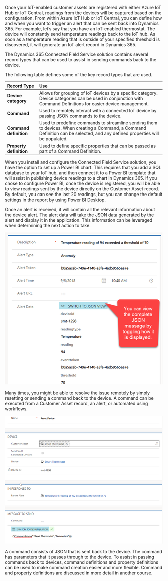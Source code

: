 Once your IoT-enabled customer assets are registered with either Azure IoT Hub or IoT Central, readings from the devices will be captured based on the configuration. From within Azure IoT Hub or IoT Central, you can define how and when you want to trigger an alert that can be sent back into Dynamics 365. For example, let’s say that you have an IoT-enabled thermostat. The device will constantly send temperature readings back to the IoT hub. As soon as a temperature reading that is outside of your specified threshold is discovered, it will generate an IoT alert record in Dynamics 365. 

The Dynamics 365 Connected Field Service solution contains several record types that can be used to assist in sending commands back to the device. 
 
The following table defines some of the key record types that are used.  


<!--note from editor: In the Command line below, are JSON commands passing "to" or "from" the device?-->


| **Record Type** | **Use** |
| :-------------- | :--- |
| **Device category** | Allows for grouping of IoT devices by a specific category. Device categories can be used in conjunction with Command Definitions for easier device management. |
| **Command** | Used to remotely interact with a connected IoT device by passing JSON commands to the device. |
| **Command definition** | Used to predefine commands to streamline sending them to devices. When creating a Command, a Command Definition can be selected, and any defined properties will be populated. |
| **Property definition** | Used to define specific properties that can be passed as part of a Command Definition. |

When you install and configure the Connected Field Service solution, you have the option to set up a Power BI chart. This requires that you add a SQL database to your IoT hub, and then connect it to a Power BI template that will assist in publishing device readings to a chart in Dynamics 365. If you chose to configure Power BI, once the device is registered, you will be able to view readings sent by the device directly on the Customer Asset record. By default, you can see the last 20 readings, but you can change the default settings in the report by using Power BI Desktop. 
 
Once an alert is received, it will contain all the relevant information about the device alert. The alert data will take the JSON data generated by the alert and display it in the application. This information can be leveraged when determining the next action to take.  

![JSON data generated](../media/1-rm-unit3.png)   

Many times, you might be able to resolve the issue remotely by simply resetting or sending a command back to the device. A command can be executed from a Customer Asset record, an alert, or automated using workflows.  

![Command](../media/2-rm-unit3.png)   

A command consists of JSON that is sent back to the device. The command has parameters that it passes through to the device. To assist in passing commands back to devices, command definitions and property definitions can be used to make command creation easier and more flexible. Command and property definitions are discussed in more detail in another course.  
